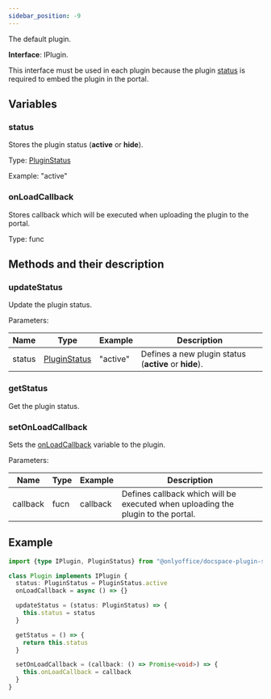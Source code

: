 ```yaml
---
sidebar_position: -9
---
```


The default plugin.

**Interface**: IPlugin.

This interface must be used in each plugin because the plugin [status](#status) is required to embed the plugin in the portal.

## Variables

### status

Stores the plugin status (**active** or **hide**).

Type: [PluginStatus](https://github.com/ONLYOFFICE/docspace-plugin-sdk/blob/master/src/enums/Plugins.ts)

Example: "active"

### onLoadCallback

Stores callback which will be executed when uploading the plugin to the portal.

Type: func

## Methods and their description

### updateStatus

Update the plugin status.

Parameters:

| Name   | Type                                                                                               | Example  | Description                                           |
| ------ | -------------------------------------------------------------------------------------------------- | -------- | ----------------------------------------------------- |
| status | [PluginStatus](https://github.com/ONLYOFFICE/docspace-plugin-sdk/blob/master/src/enums/Plugins.ts) | "active" | Defines a new plugin status (**active** or **hide**). |

### getStatus

Get the plugin status.

### setOnLoadCallback

Sets the [onLoadCallback](#onloadcallback) variable to the plugin.

Parameters:

| Name     | Type | Example  | Description                                                                      |
| -------- | ---- | -------- | -------------------------------------------------------------------------------- |
| callback | fucn | callback | Defines callback which will be executed when uploading the plugin to the portal. |

## Example

``` ts
import {type IPlugin, PluginStatus} from "@onlyoffice/docspace-plugin-sdk"

class Plugin implements IPlugin {
  status: PluginStatus = PluginStatus.active
  onLoadCallback = async () => {}

  updateStatus = (status: PluginStatus) => {
    this.status = status
  }

  getStatus = () => {
    return this.status
  }

  setOnLoadCallback = (callback: () => Promise<void>) => {
    this.onLoadCallback = callback
  }
}
```
